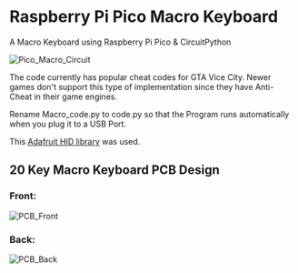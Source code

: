 # Raspberry Pi Pico Macro Keyboard
A Macro Keyboard using Raspberry Pi Pico & CircuitPython

![Pico_Macro_Circuit](https://user-images.githubusercontent.com/62252266/114724051-d0c22780-9d58-11eb-9b87-35536f5e4c64.png)

The code currently has popular cheat codes for GTA Vice City. Newer games don't support this type of implementation since they have Anti-Cheat in their game engines.

Rename Macro_code.py to code.py so that the Program runs automatically when you plug it to a USB Port.

This [Adafruit HID library](https://github.com/adafruit/Adafruit_CircuitPython_HID) was used.

## 20 Key Macro Keyboard PCB Design

### Front:

![PCB_Front](https://user-images.githubusercontent.com/62252266/117652200-82197900-b1b0-11eb-90ab-03e436ea5834.png)

### Back:

![PCB_Back](https://user-images.githubusercontent.com/62252266/117652383-bf7e0680-b1b0-11eb-8643-3c6d6d14d26c.png)
